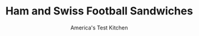 ---
layout: ../../layouts/MarkdownPostLayout.astro
title: Ham and Swiss Football Sandwiches
author: America's Test Kitchen
pubDate: 2023-03-15
description: "Brushed with a butter sauce and baked, these hot sandwiches are a game-day favorite."
image_url: https://res.cloudinary.com/hksqkdlah/image/upload/ar_1:1,c_fill,dpr_2.0,f_auto,fl_lossy.progressive.strip_profile,g_faces:auto,q_auto:low,w_344/22482_sfs-ham-and-swiss-foorball-sandwiches-14
tags: ["Main Courses","Cheese","Pork","Sandwiches"]
calories: 
protein: 
carbohydrates: 
fats: 
fiber: 
ingredients: ["12 , rolls, square soft white dinner","6 tablespoons, yellow mustard, divided","8 ounces, deli Black Forest ham (12 thin slices)","8 ounces, deli Swiss cheese (12 thin slices)",", Pepper","4 tablespoons, unsalted butter","2 tablespoons, finely chopped onion","1 tablespoon, poppy seeds","2 tablespoons, Worcestershire sauce","1 teaspoon, garlic powder"]
serves: 6
time: "1¼ hours"
instructions: ["Adjust oven rack to middle position and heat oven to 350 degrees. Slice rolls in half horizontally. Spread 4 tablespoons mustard on cut sides of roll tops and bottoms. Arrange roll bottoms, cut side up and side by side, in 13 by 9-inch baking dish. Fold ham slices in thirds, then once in half; place 1 slice on each roll bottom. Fold Swiss like ham, then place over ham. Season with pepper and cap with roll tops.","Combine butter, onion, and poppy seeds in bowl. Microwave until butter is melted and onion is softened, about 1 minute. Whisk Worcestershire, garlic powder, and remaining 2 tablespoons mustard into butter mixture until combined. Generously brush tops and edges of sandwiches with all of butter mixture. Spoon any remaining solids over sandwiches.","Cover dish with aluminum foil and let sit for 10 minutes to allow sandwiches to absorb sauce. Bake for 20 minutes. Uncover and continue to bake until cheese is melted around edges and tops are slightly firm, 7 to 9 minutes. Let cool for 10 minutes. Serve.","TO MAKE AHEAD: Sandwiches can be brushed with sauce, covered, and refrigerated up to 1 day in advance. Bring to room temperature before cooking."]
nutrition: undefined
notes: "We prefer the soft white dinner rolls found in the bakery section of your supermarket, but dinner-size potato rolls will also work in this recipe."
---
